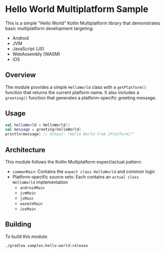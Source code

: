 # Hello World Multiplatform Sample

This is a simple "Hello World" Kotlin Multiplatform library that demonstrates basic multiplatform development targeting:

- Android
- JVM
- JavaScript (JS)
- WebAssembly (WASM)
- iOS

## Overview

The module provides a simple `HelloWorld` class with a `getPlatform()` function that returns the current platform name. It also includes a `greeting()` function that generates a platform-specific greeting message.

## Usage

```kotlin
val helloWorld = HelloWorld()
val message = greeting(helloWorld)
println(message) // Output: "Hello World from [Platform]!"
```

## Architecture

This module follows the Kotlin Multiplatform expect/actual pattern:

- `commonMain`: Contains the `expect class HelloWorld` and common logic
- Platform-specific source sets: Each contains an `actual class HelloWorld` implementation
  - `androidMain`
  - `jvmMain` 
  - `jsMain`
  - `wasmJsMain`
  - `iosMain`

## Building

To build this module:

```bash
./gradlew samples:hello-world:release
```